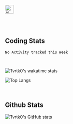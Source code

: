 <img src="https://user-images.githubusercontent.com/1303154/88677602-1635ba80-d120-11ea-84d8-d263ba5fc3c0.gif" width="28px" alt="hi">

<!-- Profile visits ![visitors](http://visitor-badge.glitch.me/badge?page_id=Tvrtk0.Tvrtk0) -->

<br><br>

## Coding Stats

<!--START_SECTION:waka-->
```text
No Activity tracked this Week
```
<!--END_SECTION:waka-->
<br>

![Tvrtk0's wakatime stats](https://github-readme-stats.vercel.app/api/wakatime?username=Tvrtko&theme=tokyonight)

![Top Langs](https://github-readme-stats.vercel.app/api/top-langs/?username=Tvrtk0&layout=compact&theme=tokyonight)

<br>

## Github Stats

![Tvrtk0's GitHub stats](https://github-readme-stats.vercel.app/api?username=Tvrtk0&count_private=true&theme=tokyonight&hide=contribs,prs&show_icons=true&hide_title=true)
